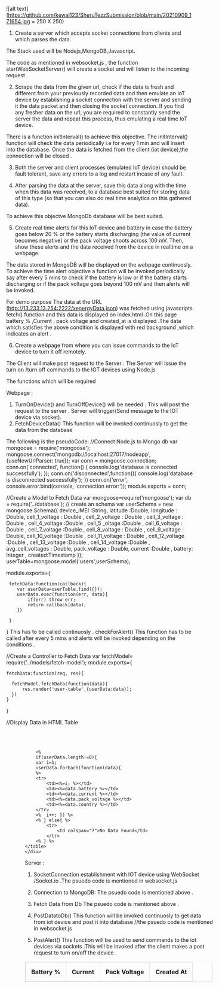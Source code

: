 ![alt text](https://github.com/kewal123/SheruTezzSubmission/blob/main/20210909_171654.jpg = 250 X 250)






1. Create a server which accepts socket connections from clients and which parses the
data.

The Stack used will be Nodejs,MongoDB,Javascript.

The code as mentioned in websocket.js , the function startWebSocketServer() 
will create a socket and will listen to the incoming request .

2. Scrape the data from the given url, check if the data is fresh and different from your
previously recorded data and then emulate an IoT device by establishing a socket
connection with the server and sending it the data packet and then closing the socket
connection. If you find any fresher data on the url, you are required to constantly
send the server the data and repeat this process, thus emulating a real time IoT
device.

There is a  function initInterval() to achieve this objective.
The initInterval() function will check the data periodically i.e for every 1 min and will insert into the database.
Once the data is fetched from the client (iot device),the connection will be closed .


3. Both the server and client processes (emulated IoT device) should be fault tolerant,
save any errors to a log and restart incase of any fault.


4. After parsing the data at the server, save this data along with the time when this data
was received, to a database best suited for storing data of this type (so that you can
also do real time analytics on this gathered data).

To achieve this objectve MongoDb database will be best suited.



5. Create real time alerts for this IoT device and battery in case the battery goes below
20 % or the battery starts discharging (the value of current becomes negative) or the
pack voltage shoots across 100 mV. Then, show these alerts and the data received
from the device in realtime on a webpage.

The data stored in MongoDB will be displayed on the webpage continuosly.
To achieve the time alert objective a function will be invoked periodically say after every 5 mins to check if the battery is low or if the battery starts discharging or if the pack voltage goes beyond 100 mV and then alerts will be invoked.

For demo purpose 
The data at the URL (http://13.233.13.254:2222/xenergyData.json) was fetched using javascripts fetch() function and this data is displayed on index.html .On this page battery % ,Current , pack voltage and created_at is displayed .The data which satisfies the above condition is displayed with red background ,which indicates an alert .




6. Create a webpage from where you can issue commands to the IoT device to turn it
off remotely.

The Client will make post request to the Server .
The Server will issue the turn on /turn off commands to the IOT devices using Node.js






The functions which will be required 


Webpage :
1. TurnOnDevice() and TurnOffDevice() will be needed .
This will post the request to the server .
Server will trigger(Send message to the IOT device via socket).
2. FetchDeviceData()
This function will be invoked continuosly to get the data from the database

The following is the pseudoCode:
//Connect Node.js to Mongo db
var mongoose = require('mongoose');
mongoose.connect('mongodb://localhost:27017/nodeapp', {useNewUrlParser: true});
var conn = mongoose.connection;
conn.on('connected', function() {
    console.log('database is connected successfully');
});
conn.on('disconnected',function(){
    console.log('database is disconnected successfully');
})
conn.on('error', console.error.bind(console, 'connection error:'));
module.exports = conn;


//Create a Model to Fetch Data
var mongoose=require('mongoose');
var db = require('../database');
// create an schema
var userSchema = new mongoose.Schema({
            device_IMEI :String,
            latitude :Double,
            longitude : Double,
            cell_1_voltage : Double ,
 cell_2_voltage : Double ,
cell_3_voltage  : Double ,
 cell_4_voltage :Double ,
cell_5 _oltage  :Double ,
cell_6_voltage  : Double ,
cell_7_voltage  :Double ,
 cell_8_voltage  : Double ,
 cell_9_voltage  : Double, 
cell_10_voltage  :Double ,
 cell_11_voltage  : Double ,
 cell_12_voltage  :Double ,
cell_13_voltage  :Double ,
cell_14_voltage  :Double ,
 avg_cell_voltages  : Double, 
pack_voltage : Double,
 current :Double ,
  battery: Integer ,
   created:Timestamp
           });
userTable=mongoose.model('users',userSchema);
        
module.exports={
     
     fetchData:function(callback){
        var userData=userTable.find({});
        userData.exec(function(err, data){
            if(err) throw err;
            return callback(data);
        })
        
     }
}
This has to be called continuosly .
checkForAlert() This function has to be called after every 5 mins and alerts will be invoked depending on the conditions .


//Create a Controller to Fetch Data
var fetchModel= require('../models/fetch-model');
module.exports={
 
    fetchData:function(req, res){
      
      fetchModel.fetchData(function(data){
          res.render('user-table',{userData:data});
      })
    }
}

//Display Data in HTML Table
<!DOCTYPE html>
<html lang="en">
<head>
  <title></title>
  <meta charset="utf-8">
  <meta name="viewport" content="width=device-width, initial-scale=1">
 <style type="text/css">
     table, td, th {  
     border: 1px solid #ddd;
     text-align: left;
   }
   
   table {
     border-collapse: collapse;
     width: 50%;
    
   }
   .table-data{
       position: relative;
     left:50px;
     top:50px;
   }
   th, td {
     padding: 15px;
   }
 </style>
</head>
<body>
<!--====form section start====-->
    <div class="table-data">
    <table border="1" >
        <tr>
           <th>Battery %</th>
          <th>Current</th>
          <th>Pack Voltage</th>
          <th>Created At</th>
        </tr>
        
        <%
        if(userData.length!=0){
        var i=1;
        userData.forEach(function(data){
        %>
        <tr>
            <td><%=i; %></td>
            <td><%=data.battery %></td>
            <td><%=data.current %></td>
            <td><%=data.pack_voltage %></td>
            <td><%=data.country %></td>
        </tr>
        <%  i++; }) %>
        <% } else{ %>
            <tr>
                <td colspan="7">No Data Found</td>
            </tr>
        <% } %>
    </table>
    </div>
</body>
</html>



Server :
1. SocketConnection establishment with IOT device using WebSocket /Socket.io .The psuedo code is mentioned in websocket.js

2. Connection to MongoDB:
The psuedo code is mentioned above .

3. Fetch Data from Db
The psuedo code is mentioned above .

4. PostDatatoDb()
This function will be invoked continuosly to get data from iot device and post it into database 
//the psuedo code is mentioned in websocket.js

5. PostAlert()
This function will be used to send commands to the iot devices via sockets .This will be invoked after the client makes a post request to turn on/off the device .

